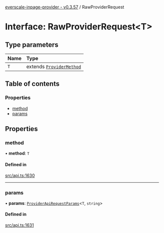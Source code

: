 [everscale-inpage-provider - v0.3.57](../README.md) / RawProviderRequest

# Interface: RawProviderRequest<T\>

## Type parameters

| Name | Type                                                    |
| :--- | :------------------------------------------------------ |
| `T`  | extends [`ProviderMethod`](../README.md#providermethod) |

## Table of contents

### Properties

- [method](RawProviderRequest.md#method)
- [params](RawProviderRequest.md#params)

## Properties

### method

• **method**: `T`

#### Defined in

[src/api.ts:1630](https://github.com/Broxus/everscale-inpage-provider/blob/14e397c/src/api.ts#L1630)

---

### params

• **params**: [`ProviderApiRequestParams`](../README.md#providerapirequestparams)<`T`, `string`\>

#### Defined in

[src/api.ts:1631](https://github.com/Broxus/everscale-inpage-provider/blob/14e397c/src/api.ts#L1631)
